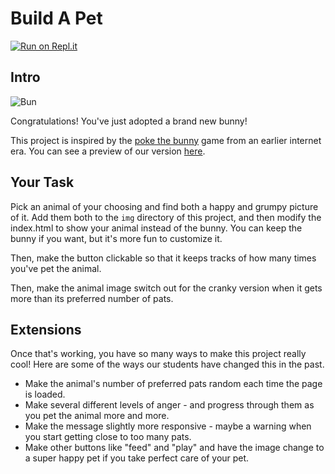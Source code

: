 # Build A Pet

[![Run on Repl.it](https://repl.it/badge/github/upperlinecode/build-a-pet-lab-template-javascript)](https://repl.it/github/upperlinecode/build-a-pet-lab-template-javascript)

## Intro

![Bun](https://media.giphy.com/media/3oz8xHsoGJwIzvSNGM/giphy.gif)

Congratulations! You've just adopted a brand new bunny!

This project is inspired by the [poke the bunny](https://youtu.be/MiVEvAQOV4U?t=8) game from an earlier internet era. You can see a preview of our version [here](https://dom-solutions.glitch.me/pet.html).

## Your Task

Pick an animal of your choosing and find both a happy and grumpy picture of it. Add them both to the `img` directory of this project, and then modify the index.html to show your animal instead of the bunny. You can keep the bunny if you want, but it's more fun to customize it.

Then, make the button clickable so that it keeps tracks of how many times you've pet the animal.

Then, make the animal image switch out for the cranky version when it gets more than its preferred number of pats.

## Extensions

Once that's working, you have so many ways to make this project really cool! Here are some of the ways our students have changed this in the past.
* Make the animal's number of preferred pats random each time the page is loaded.
* Make several different levels of anger - and progress through them as you pet the animal more and more.
* Make the message slightly more responsive - maybe a warning when you start getting close to too many pats.
* Make other buttons like "feed" and "play" and have the image change to a super happy pet if you take perfect care of your pet.
